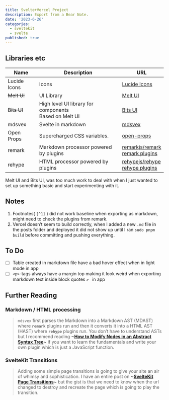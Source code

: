 ```yaml
---
title: Svelte+Vercel Project
description: Export from a Bear Note.
date: '2023-6-26'
categories:
  - sveltekit
  - svelte
published: true
---
```


## Libraries etc
| Name         | Description                                              | URL                                                          |
|--------------|----------------------------------------------------------|--------------------------------------------------------------|
| Lucide Icons | Icons                                                    | [Lucide Icons](https://lucide.dev/)                          |
| ~~Melt UI~~  | UI Library                                               | [Melt UI](https://melt-ui.com/)                              |
| ~~Bits UI~~  | High level UI library for components<br>Based on Melt UI | [Bits UI](https://www.bits-ui.com/docs/introduction)         |
| mdsvex       | Svelte in markdown                                       | [mdsvex](https://mdsvex.pngwn.io/)                           |
| Open Props   | Supercharged CSS variables.                              | [open-props](https://open-props.style/)                      |
| remark       | Markdown processor powered by plugins                    | [remarkjs/remark](https://github.com/remarkjs/remark/tree/main?tab=readme-ov-file)<br>[remark plugins](https://github.com/remarkjs/remark/blob/main/doc/plugins.md) |
| rehype       | HTML processor powered by plugins                        | [rehypejs/rehype](https://github.com/rehypejs/rehype/tree/main)<br>[rehype plugins](https://github.com/rehypejs/rehype/blob/main/doc/plugins.md) |
Melt UI and Bits UI, was too much work to deal with when I just wanted to set up something basic and start experimenting with it.
## Notes
1. Footnotes( `[^1]` ) did not work baseline when exporting as markdown, might need to check the plugins from remark.
2. Vercel doesn’t seem to build correctly, when I added a new `.md` file in the posts folder and deployed it did not show up until I ran `sudo pnpm build` before committing and pushing everything.
## To Do
- [ ] Table created in markdown file have a bad hover effect when in light mode in app
- [ ] `<p>`-tags always have a margin top making it look weird when exporting markdown text inside block quotes `> ` in app
## Further Reading
### Markdown / HTML processing
> `mdsvex` first parses the Markdown into a Markdown AST (MDAST) where **`remark`** plugins run and then it converts it into a HTML AST (HAST) where **`rehype`** plugins run.
> You don’t have to understand ASTs but I recommend reading **~[How to Modify Nodes in an Abstract Syntax Tree](https://css-tricks.com/how-to-modify-nodes-in-an-abstract-syntax-tree/)~** if you want to learn the fundamentals and write your own plugin which is just a JavaScript function.

### SvelteKit Transitions
> Adding some simple page transitions is going to give your site an air of whimsy and sophistication.
> I have an entire post on **~[SvelteKit Page Transitions](https://joyofcode.xyz/sveltekit-page-transitions)~** but the gist is that we need to know when the url changed to destroy and recreate the page which is going to play the transition.

